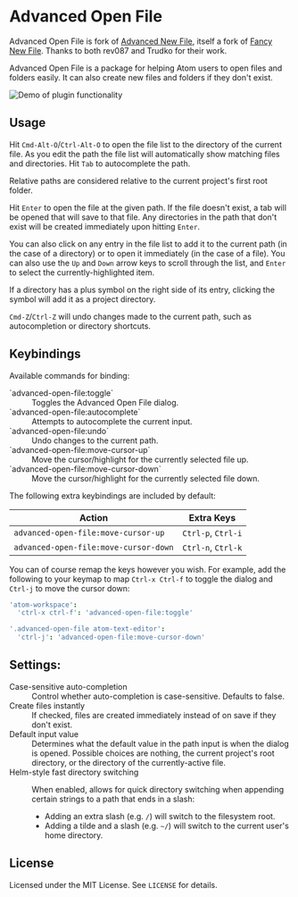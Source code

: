 # Advanced Open File

Advanced Open File is fork of
[Advanced New File](https://github.com/Trudko/advanced-new-file), itself a fork
of [Fancy New File](https://github.com/rev087/fancy-new-file). Thanks to both
rev087 and Trudko for their work.

Advanced Open File is a package for helping Atom users to open files and folders
easily. It can also create new files and folders if they don't exist.

![Demo of plugin functionality](http://osmose.github.io/advanced-open-file/demo.gif)

## Usage

Hit `Cmd-Alt-O`/`Ctrl-Alt-O` to open the file list to the directory of the
current file. As you edit the path the file list will automatically show
matching files and directories. Hit `Tab` to autocomplete the path.

Relative paths are considered relative to the current project's first root
folder.

Hit `Enter` to open the file at the given path. If the file doesn't exist, a tab
will be opened that will save to that file. Any directories in the path that
don't exist will be created immediately upon hitting `Enter`.

You can also click on any entry in the file list to add it to the current path
(in the case of a directory) or to open it immediately (in the case of a file).
You can also use the `Up` and `Down` arrow keys to scroll through the list, and
`Enter` to select the currently-highlighted item.

If a directory has a plus symbol on the right side of its entry, clicking the
symbol will add it as a project directory.

`Cmd-Z`/`Ctrl-Z` will undo changes made to the current path, such as
autocompletion or directory shortcuts.

## Keybindings

Available commands for binding:

<dl>
  <dt>`advanced-open-file:toggle`</dt>
  <dd>Toggles the Advanced Open File dialog.</dd>

  <dt>`advanced-open-file:autocomplete`</dt>
  <dd>Attempts to autocomplete the current input.</dd>

  <dt>`advanced-open-file:undo`</dt>
  <dd>Undo changes to the current path.</dd>

  <dt>`advanced-open-file:move-cursor-up`</dt>
  <dd>Move the cursor/highlight for the currently selected file up.</dd>

  <dt>`advanced-open-file:move-cursor-down`</dt>
  <dd>Move the cursor/highlight for the currently selected file down.</dd>
</dl>

The following extra keybindings are included by default:

Action                                | Extra Keys
------------------------------------- | ------------------
`advanced-open-file:move-cursor-up`   | `Ctrl-p`, `Ctrl-i`
`advanced-open-file:move-cursor-down` | `Ctrl-n`, `Ctrl-k`

You can of course remap the keys however you wish. For example, add the
following to your keymap to map `Ctrl-x Ctrl-f` to toggle the dialog and
`Ctrl-j` to move the cursor down:

```cson
'atom-workspace':
  'ctrl-x ctrl-f': 'advanced-open-file:toggle'

'.advanced-open-file atom-text-editor':
  'ctrl-j': 'advanced-open-file:move-cursor-down'
```

## Settings:

<dl>
  <dt>Case-sensitive auto-completion</dt>
  <dd>Control whether auto-completion is case-sensitive. Defaults to false.</dd>

  <dt>Create files instantly</dt>
  <dd>
    If checked, files are created immediately instead of on save if they don't
    exist.
  </dd>

  <dt>Default input value</dt>
  <dd>
    Determines what the default value in the path input is when the dialog is
    opened. Possible choices are nothing, the current project's root directory,
    or the directory of the currently-active file.
  </dd>

  <dt>Helm-style fast directory switching</dt>
  <dd>
    <p>
      When enabled, allows for quick directory switching when appending certain
      strings to a path that ends in a slash:
    </p>
    <ul>
      <li>
        Adding an extra slash (e.g. <code>/</code>) will switch to the
        filesystem root.
      </li>
      <li>
        Adding a tilde and a slash (e.g. <code>~/</code>) will switch to the
        current user's home directory.
      </li>
    </ul>
  </dd>
</dl>

## License

Licensed under the MIT License. See `LICENSE` for details.
